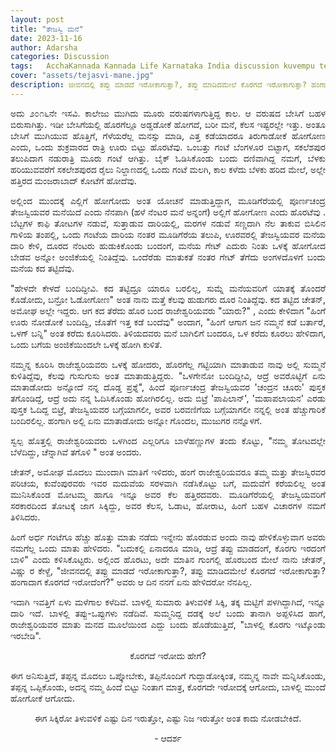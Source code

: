 ```yaml
---
layout: post
title: "ತೇಜಸ್ವಿ ಮನೆ"
date: 2023-11-16
author: Adarsha
categories: Discussion
tags:	AcchaKannada Kannada Life Karnataka India discussion kuvempu tejasvi philosophy regret happy memory travel sakleshpura bikeride
cover: "assets/tejasvi-mane.jpg"
description: ಜೀವನದಲ್ಲಿ ತಪ್ಪು ಮಾಡದೆ ಇರೋಕಾಗುತ್ತಾ?, ತಪ್ಪು ಮಾಡಿದಮೇಲೆ ಕೊರಗದೆ ಇರೋಕಾಗುತ್ತಾ? ಹಂಗಾದಾಗ ಕೊರಗದೆ ಇರೋದೆಂಗೆ?
---
```


<p align = "justify"> ಅದು ೨೦೧೬ನೇ ಇಸವಿ. ಕಾಲೇಜು ಮುಗಿದು ಮೂರು ವರುಷಗಳಾಗುತ್ತಿದ್ದ ಕಾಲ. ಆ ವರುಷದ ಬೇಸಿಗೆ ಬಹಳ ಬಿರುಸಾಗಿತ್ತು. ಇಡೀ ಬೇಸಿಗೆಯಲ್ಲಿ ಹೊರಗೆಲ್ಲೂ ಅಡ್ಡಡೋಕೆ ಹೋಗದೆ, ಬರೀ ಮನೆ, ಕೆಲಸ ಇಷ್ಟರಲ್ಲೇ ಇತ್ತು. 
ಅಂತೂ ಬೇಸಿಗೆ ಮುಗಿಯುವ ಹೊತ್ತಿಗೆ, ಗೆಳೆಯರೆಲ್ಲ ಮನಸ್ಸು ಮಾಡಿ, ಎತ್ತ ಕಡೆಯಾದರೂ ತಿರುಗಾಡೋಕೆ ಹೋಗೋಣ ಎಂದು, ಒಂದು ಶುಕ್ರವಾರದ ರಾತ್ರಿ ಊರು ಬಿಟ್ಟು ಹೊರಟೆವು. ಒಂಬತ್ತು ಗಂಟೆ ಬೆಂಗಳೂರ ಬಿಟ್ಟಾಗ,
ಸಕಲೆಶಪುರ ತಲುಪಿದಾಗ ನಡುರಾತ್ರಿ ಮೂರು ಗಂಟೆ ಆಗಿತ್ತು. ಬೈಕ್ ಓಡಿಸಿಕೊಂಡು ಬಂದು ದಣಿವಾಗಿದ್ದ ನಮಗೆ, ಬೆಳಕು ಹರಿಯುವವರೆಗೆ ಸಕಲೇಶಪುರದ ರೈಲು ನಿಲ್ದಾಣದಲ್ಲಿ ಒಂದು ಗಂಟೆ ಮಲಗಿ, ಕಾಲ ಕಳೆದು ಬೆಳಕು ಹರಿದ ಮೇಲೆ, ಅಲ್ಲೇ ಹತ್ತಿರದ ಮಂಜರಾಬಾದ್ ಕೋಟೆಗೆ ಹೋದೆವು. </p>

<p align = "justify"> ಅಲ್ಲಿಂದ ಮುಂದಕ್ಕೆ ಎಲ್ಲಿಗೆ ಹೋಗೋದು ಅಂತ ಯೋಚನೆ ಮಾಡುತ್ತಿದ್ದಾಗ, ಮೂಡಿಗೆರೆಯಲ್ಲಿ ಪೂರ್ಣಚಂದ್ರ ತೇಜಸ್ವಿಯವರ ಮನೆಯಿದೆ ಎಂದು ನೆನಪಾಗಿ (ಹಳೆ ನೆಂಟರ ಮನೆ ಅನ್ನಂಗೆ) ಅಲ್ಲಿಗೆ ಹೋಗೋಣ ಎಂದು ಹೊರಟೆವು . ಬೆಟ್ಟಗಳ ಕಾಫಿ ತೋಟಗಳ ನಡುವೆ, ಸುತ್ತಾಡುವ ದಾರಿಯಲ್ಲಿ, ಮರಗಳ ನಡುವೆ ಸಣ್ಣದಾಗಿ ನೆಲ ತಾಕುವ ಬಿಸಿಲಿನ ಗಾಳಿಯ ತಂಪಲ್ಲಿ, ಒಂದು ಗಂಟೆಯ ದಾರಿಯ ನಂತರ ಮೂಡಿಗೆರೆಯ ತಲುಪಿ, ಊರವರಲ್ಲಿ ತೇಜಸ್ವಿಯವರ ಮನೆಯ ದಾರಿ ಕೇಳಿ, ದೂರದ ನೆಂಟರು ಹುಡುಕಿಕೊಂಡು ಬಂದಂಗೆ, ಮನೆಯ ಗೇಟ್ ಎದುರು ನಿಂತು ಒಳಕ್ಕೆ ಹೋಗೋದ ಬೇಡವ ಅನ್ನೋ ಅಂಜಿಕೆಯಲ್ಲಿ ನಿಂತಿದ್ದೆವು. ಒಂದೆರೆಡು ಮಾತುಕತೆ ನಂತರ ಗೇಟ್ ತೆಗೆದು ಅಂಗಳದೊಳಗೆ ಬಂದು ಮನೆಯ ಕದ ತಟ್ಟಿದೆವು. </p>

<p align = "justify"> "ಹೇಳದೇ ಕೇಳದೆ ಬಂದಿದ್ದೀವಿ. ಕದ ತಟ್ಟಿದ್ರೂ ಯಾರೂ ಬರಲಿಲ್ಲ, ಸುಮ್ನೆ ಮನೆಯವರಿಗೆ ಯಾತಕ್ಕೆ ತೊಂದರೆ ಕೊಡೋದು, ಬನ್ರೋ ಓಡೋಗೋಣ" ಅಂತ ನಾನು ಮತ್ತೆ ಕೆಲವು ಹುಡುಗರು ದೂರ ನಿಂತಿದ್ದೆವು. ಕದ ತಟ್ಟಿದ ಚೇತನ್, ಅಮೋಘ ಅಲ್ಲೇ ಇದ್ದರು. ಆಗ ಕದ ತೆರೆದು ಹೊರ ಬಂದ ರಾಜೇಶ್ವರಿಯವರು "ಯಾರು?" , ಎಂದು ಕೇಳಿದಾಗ "ಹಿಂಗೆ ಊರು ನೋಡೋಕೆ ಬಂದಿದ್ವಿ, ಜೊತೆಗೆ ಇತ್ತ ಕಡೆ ಬಂದೆವು" ಅಂದಾಗ, "ಹಿಂಗೆ ಆಗಾಗ ಜನ ನಮ್ಮನೆ ಕಡೆ ಬರ್ತಾರೆ, ಒಳಗ್ ಬನ್ನಿ" ಅಂತ ಕರೆದು ಕೂರಿಸಿದರು. ತಿಳಿಯದವರು ಮನೆ ಬಾಗಿಲಿಗೆ ಬಂದರೂ, ಒಳ ಕರೆದು ಕೂರಲು ಹೇಳಿದಾಗ, ಒಂದು ಬಗೆಯ ಅಂಜಿಕೆಯಿಂದಲೇ ಒಳಕ್ಕೆ ಹೋಗಿ ಕುಳಿತೆ. </p>

<p align = "justify"> ನಮ್ಮನ್ನ ಕೂರಿಸಿ ರಾಜೇಶ್ವರಿಯವರು ಒಳಕ್ಕೆ ಹೋದರು, ಹೊರಗೆಲ್ಲ ಗಟ್ಟಿಯಾಗಿ ಮಾತಾಡುವ ನಾವು ಅಲ್ಲಿ ಸುಮ್ಮನೆ ಕುಳಿತಿದ್ದೆವು, ಕೆಲವು ಗುಸುಗುಸು ಅಂತ ಮಾತಾಡುತ್ತಿದ್ದರು. "ಒಳಗೇನೋ ಬಂದಿದ್ದೀವಿ, ಆದ್ರೆ ಅವರೊಟ್ಟಿಗೆ ಏನು ಮಾತಾಡೋದು ಅನ್ನೋದೆ ನನ್ನ ದೊಡ್ಡ ಪ್ರಶ್ನೆ", ಹಿಂದೆ ಪೂರ್ಣಚಂದ್ರ ತೇಜಸ್ವಿಯವರ 'ಚಂದ್ರನ ಚೂರು' ಪುಸ್ತಕ ತಗೊಂಡಿದ್ದೆ, ಆದ್ರೆ ಅದು ನನ್ನ ಓದಿಸಿಕೊಂಡು ಹೋಗಿರಲಿಲ್ಲ. ಅದು ಬಿಟ್ರೆ 'ಪಾಪಿಲಾನ್', 'ಮಹಾಪಲಾಯನ' ಎರಡು ಪುಸ್ತಕ ಓದಿದ್ದ ಬಿಟ್ರೆ, ತೇಜಸ್ವಿಯವರ ಬಗ್ಗೆಯಾಗಲೀ, ಅವರ ಬರವಣಿಗೆಯ ಬಗ್ಗೆಯಾಗಲೀ ನನ್ನಲ್ಲಿ ಅಂತ ಹೆಚ್ಚುಗಾರಿಕೆ ಬಂದಿರಲಿಲ್ಲ. ಹಂಗಾಗಿ ಅಲ್ಲಿ ಏನು ಮಾತಾಡೋದು ಅನ್ನೋ ಗೊಂದಲ, ಮುಜುಗರ ನನ್ನೊಳಗೆ. </p>

<p align = "justify"> ಸ್ವಲ್ಪ ಹೊತ್ತಲ್ಲಿ ರಾಜೇಶ್ವರಿಯವರು ಒಳಗಿಂದ ಎಲ್ಲರಿಗೂ ಬಾಳೆಹಣ್ಣುಗಳ ತಂದು ಕೊಟ್ಟು, "ನಮ್ಮ ತೋಟದಲ್ಲೇ ಬೆಳೆದಿದ್ದು, ಚೆನ್ನಾಗಿವೆ ತಗೊಳಿ " ಅಂತ ಅಂದರು. </p>

 <p align = "justify"> ಚೇತನ್, ಅಮೋಘ ಮೊದಲು ಮುಂದಾಗಿ ಮಾತಿಗೆ ಇಳಿದರು, ಹಂಗೆ ರಾಜೇಶ್ವರಿಯವರೂ ತಮ್ಮ ಮತ್ತು ತೇಜಸ್ವಿರವರ ಪರಿಚಯ, ಕುವೆಂಪುರವರು ಇವರ ಮದುವೆಯ ಸರಳವಾಗಿ ನಡೆಸಿಕೊಟ್ಟು ಬಗೆ, ಮದುವೆಗೆ ಕರೆಯಲಿಲ್ಲ ಅಂತ ಮುನಿಸಿಕೊಂಡ ಮೋಟಮ್ಮ ಹಾಗೂ ಇನ್ನೂ ಅವರ ಕೆಲ ಹತ್ತಿರದವರು. ಮೂಡಿಗೆರೆಯಲ್ಲಿ ತೇಜಸ್ವಿಯವರಿಗೆ ಸರಕಾರದಿಂದ ತೋಟಕ್ಕೆ ಜಾಗ ಸಿಕ್ಕಿದ್ದು, ಅವರ ಕೆಲಸ, ಓಡಾಟ, ಹೋರಾಟ, ಹಿಂಗೆ ಬಹಳ ವಿಚಾರಗಳ ನಮಗೆ ತಿಳಿಸಿದರು. </p>

<p align = "justify"> ಹಿಂಗೆ ಅರ್ಧ ಗಂಟೆಗೂ ಹೆಚ್ಚು ಹೊತ್ತು ಮಾತು ನಡೆದು ಇನ್ನೇನು ಹೊರಡುವ ಅಂದು ನಾವು ಹೇಳಿಕೊಳ್ಳುವಾಗ ಅವರು ನಮಗೆಲ್ಲ ಒಂದು ಮಾತು ಹೇಳಿದರು. "ಬದುಕಲ್ಲಿ ಏನಾದರೂ ಮಾಡಿ, ಆದ್ರೆ ತಪ್ಪು ಮಾಡದಂಗೆ, ಕೊರಗು ಇರದಂಗೆ ಬಾಳಿ" ಎಂದು ಕಳಿಸಿಕೊಟ್ಟರು.
ಅಲ್ಲಿಂದ ಹೊರಟು, ಅದೇ ಮಾತಿನ ಗುಂಗಲ್ಲಿ ಹೊರಬಂದ ಮೇಲೆ ನಾನು ಚೇತನ್, ವಿಷ್ಣು ರ ಕೇಳ್ದೆ, "ಜೀವನದಲ್ಲಿ ತಪ್ಪು ಮಾಡದೆ ಇರೋಕಾಗುತ್ತಾ?, ತಪ್ಪು ಮಾಡಿದಮೇಲೆ ಕೊರಗದೆ ಇರೋಕಾಗುತ್ತಾ? ಹಂಗಾದಾಗ ಕೊರಗದೆ ಇರೋದೆಂಗೆ?" ಅವರು ಆ ದಿನ ನನಗೆ ಏನು ಹೇಳಿದರೋ ನೆನಪಿಲ್ಲ. </p>

<p align = "justify"> ಇದಾಗಿ ಇವತ್ತಿಗೆ ಏಳು ಮಳೆಗಾಲ ಕಳೆದಿವೆ. ಬಾಳಲ್ಲಿ ಸುಮಾರು ತಿಳುವಳಿಕೆ ಸಿಕ್ಕಿ, ತಕ್ಕ ಮಟ್ಟಿಗೆ ಪಳಗಿದ್ದಾಗಿದೆ, ಇನ್ನೂ ದಾರಿ ಇದೆ. ಬಾಳಲ್ಲಿ ತಪ್ಪು-ಒಪ್ಪುಗಳು ನಡೆದಿವೆ. ಸುಮ್ಮನಿದ್ದ ದಡಕ್ಕೆ ಅಲೆ ಬಂದು ತಾನಾಗಿ ಅಪ್ಪಳಿಸಿದ ಹಾಗೆ, ರಾಜೇಶ್ವರಿಯವರ ಮಾತು ಮನದ ಮೂಲೆಯಿಂದ ಎದ್ದು ಬಂದು ಹೊಡೆಯುತ್ತಿದೆ, "ಬಾಳಲ್ಲಿ ಕೊರಗು ಇಟ್ಕೊಂಡು ಇರಬೇಡಿ". </p>

<p align = "center"> ಕೊರಗದೆ ಇರೋದು ಹೇಗೆ? </p>
<p align = "justify"> ಈಗ ಅನಿಸುತ್ತಿದೆ, ತಪ್ಪನ್ನ ಮೊದಲು ಒಪ್ಕೋಬೇಕು, ತಪ್ಪಿನೊಂದಿಗೆ ಗುದ್ದಾಡೋಕ್ಕಿಂತ, ನಮ್ಮನ್ನ ನಾವೇ ಮನ್ನಿಸಿಕೊಂಡು, ತಪ್ಪನ್ನ ಒಪ್ಪಿಕೊಂಡು, 
ಅದನ್ನ ನಮ್ಮ ಹಿಂದೆ ಬಿಟ್ಟು ನಿಂತಾಗ ಮಾತ್ರ, ಕೊರಗದೇ ಇರೋದಕ್ಕೆ ಆಗೋದು, ಬಾಳಲ್ಲಿ ಮುಂದೆ ಹೋಗೋಕೆ ಆಗೋದು. </p>

<p align = "center"> ಈಗ ಸಿಕ್ಕಿರೋ ತಿಳುವಳಿಕೆ ಎಷ್ಟು ದಿನ ಇರುತ್ತೋ, ಎಷ್ಟು ನಿಜ ಇರುತ್ತೋ ಅಂತ ಕಾದು ನೋಡಬೇಕಿದೆ. </p>

<p align = "center"> - ಆದರ್ಶ </p>

